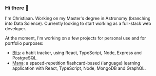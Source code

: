 ### Hi there 👋

I'm Christiaan. Working on my Master's degree in Astronomy (branching into Data Science). Currently looking to start working as a full-stack web developer.

At the moment, I'm working on a few projects for personal use and for portfolio purposes:
- [Bits](https://github.com/seerden/Bits): a habit tracker, using React, TypeScript, Node, Express and PostgreSQL.
- [Mana](https://github.com/seerden/mana): a spaced-repetition flashcard-based (language) learning application with React, TypeScript, Node, MongoDB and GraphQL.
